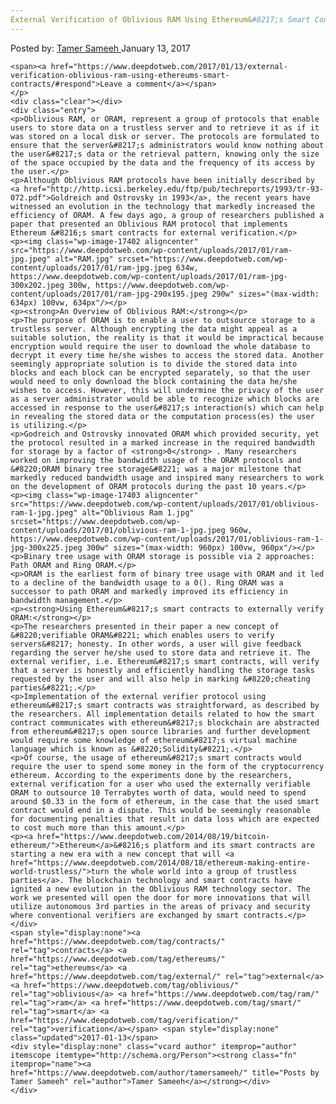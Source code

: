 ```yaml
---
External Verification of Oblivious RAM Using Ethereum&#8217;s Smart Contracts
---
```

<article class="post-listing post-17397 post type-post status-publish format-standard has-post-thumbnail hentry  tag-contracts tag-ethereums tag-external tag-oblivious tag-ram tag-smart tag-verification">
    <div class="post-inner">
        <span>Posted by: <a href="https://www.deepdotweb.com/author/tamersameeh/" title="">Tamer Sameeh </a></span>
    <span>January 13, 2017</span>
    
    <span><a href="https://www.deepdotweb.com/2017/01/13/external-verification-oblivious-ram-using-ethereums-smart-contracts/#respond">Leave a comment</a></span>
    </p>
    <div class="clear"></div>
    <div class="entry">
    <p>Oblivious RAM, or ORAM, represent a group of protocols that enable users to store data on a trustless server and to retrieve it as if it was stored on a local disk or server. The protocols are formulated to ensure that the server&#8217;s administrators would know nothing about the user&#8217;s data or the retrieval pattern, knowing only the size of the space occupied by the data and the frequency of its access by the user.</p>
    <p>Although Oblivious RAM protocols have been initially described by <a href="http://http.icsi.berkeley.edu/ftp/pub/techreports/1993/tr-93-072.pdf">Goldreich and Ostrovsky in 1993</a>, the recent years have witnessed an evolution in the technology that markedly increased the efficiency of ORAM. A few days ago, a group of researchers published a paper that presented an Oblivious RAM protocol that implements Ethereum &#8216;s smart contracts for external verification.</p>
    <p><img class="wp-image-17402 aligncenter" src="https://www.deepdotweb.com/wp-content/uploads/2017/01/ram-jpg.jpeg" alt="RAM.jpg" srcset="https://www.deepdotweb.com/wp-content/uploads/2017/01/ram-jpg.jpeg 634w, https://www.deepdotweb.com/wp-content/uploads/2017/01/ram-jpg-300x202.jpeg 300w, https://www.deepdotweb.com/wp-content/uploads/2017/01/ram-jpg-290x195.jpeg 290w" sizes="(max-width: 634px) 100vw, 634px"/></p>
    <p><strong>An Overview of Oblivious RAM:</strong></p>
    <p>The purpose of ORAM is to enable a user to outsource storage to a trustless server. Although encrypting the data might appeal as a suitable solution, the reality is that it would be impractical because encryption would require the user to download the whole database to decrypt it every time he/she wishes to access the stored data. Another seemingly appropriate solution is to divide the stored data into blocks and each block can be encrypted separately, so that the user would need to only download the block containing the data he/she wishes to access. However, this will undermine the privacy of the user as a server administrator would be able to recognize which blocks are accessed in response to the user&#8217;s interaction(s) which can help in revealing the stored data or the computation process(es) the user is utilizing.</p>
    <p>Godreich and Ostrovsky innovated ORAM which provided security, yet the protocol resulted in a marked increase in the required bandwidth for storage by a factor of <strong>0</strong> . Many researchers worked on improving the bandwidth usage of the ORAM protocols and &#8220;ORAM binary tree storage&#8221; was a major milestone that markedly reduced bandwidth usage and inspired many researchers to work on the development of ORAM protocols during the past 10 years.</p>
    <p><img class="wp-image-17403 aligncenter" src="https://www.deepdotweb.com/wp-content/uploads/2017/01/oblivious-ram-1-jpg.jpeg" alt="Oblivious Ram 1.jpg" srcset="https://www.deepdotweb.com/wp-content/uploads/2017/01/oblivious-ram-1-jpg.jpeg 960w, https://www.deepdotweb.com/wp-content/uploads/2017/01/oblivious-ram-1-jpg-300x225.jpeg 300w" sizes="(max-width: 960px) 100vw, 960px"/></p>
    <p>Binary tree usage with ORAM storage is possible via 2 approaches: Path ORAM and Ring ORAM.</p>
    <p>ORAM is the earliest form of binary tree usage with ORAM and it led to a decline of the bandwidth usage to a 0(). Ring ORAM was a successor to path ORAM and markedly improved its efficiency in bandwidth management.</p>
    <p><strong>Using Ethereum&#8217;s smart contracts to externally verify ORAM:</strong></p>
    <p>The researchers presented in their paper a new concept of &#8220;verifiable ORAM&#8221; which enables users to verify servers&#8217; honesty. In other words, a user will give feedback regarding the server he/she used to store data and retrieve it. The external verifier, i.e. Ethereum&#8217;s smart contracts, will verify that a server is honestly and efficiently handling the storage tasks requested by the user and will also help in marking &#8220;cheating parties&#8221;.</p>
    <p>Implementation of the external verifier protocol using ethereum&#8217;s smart contracts was straightforward, as described by the researchers. All implementation details related to how the smart contract communicates with ethereum&#8217;s blockchain are abstracted from ethereum&#8217;s open source libraries and further development would require some knowledge of ethereum&#8217;s virtual machine language which is known as &#8220;Solidity&#8221;.</p>
    <p>Of course, the usage of ethereum&#8217;s smart contracts would require the user to spend some money in the form of the cryptocurrency ethereum. According to the experiments done by the researchers, external verification for a user who used the externally verifiable ORAM to outsource 10 Terrabytes worth of data, would need to spend around $0.33 in the form of ethereum, in the case that the used smart contract would end in a dispute. This would be seemingly reasonable for documenting penalties that result in data loss which are expected to cost much more than this amount.</p>
    <p><a href="https://www.deepdotweb.com/2014/08/19/bitcoin-ethereum/">Ethereum</a>&#8216;s platform and its smart contracts are starting a new era with a new concept that will <a href="https://www.deepdotweb.com/2014/08/18/ethereum-making-entire-world-trustless/">turn the whole world into a group of trustless parties</a>. The blockchain technology and smart contracts have ignited a new evolution in the Oblivious RAM technology sector. The work we presented will open the door for more innovations that will utilize autonomous 3rd parties in the areas of privacy and security where conventional verifiers are exchanged by smart contracts.</p>
    </div>
    <span style="display:none"><a href="https://www.deepdotweb.com/tag/contracts/" rel="tag">contracts</a> <a href="https://www.deepdotweb.com/tag/ethereums/" rel="tag">ethereums</a> <a href="https://www.deepdotweb.com/tag/external/" rel="tag">external</a> <a href="https://www.deepdotweb.com/tag/oblivious/" rel="tag">oblivious</a> <a href="https://www.deepdotweb.com/tag/ram/" rel="tag">ram</a> <a href="https://www.deepdotweb.com/tag/smart/" rel="tag">smart</a> <a href="https://www.deepdotweb.com/tag/verification/" rel="tag">verification</a></span> <span style="display:none" class="updated">2017-01-13</span>
    <div style="display:none" class="vcard author" itemprop="author" itemscope itemtype="http://schema.org/Person"><strong class="fn" itemprop="name"><a href="https://www.deepdotweb.com/author/tamersameeh/" title="Posts by Tamer Sameeh" rel="author">Tamer Sameeh</a></strong></div>
    </div>
</article>

